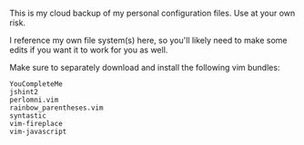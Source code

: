 This is my cloud backup of my personal configuration files. Use at your own risk.

I reference my own file system(s) here, so you'll likely need to make some edits if you want it to work for you as well.

Make sure to separately download and install the following vim bundles:

    YouCompleteMe
    jshint2
    perlomni.vim
	rainbow_parentheses.vim
    syntastic
    vim-fireplace
    vim-javascript
